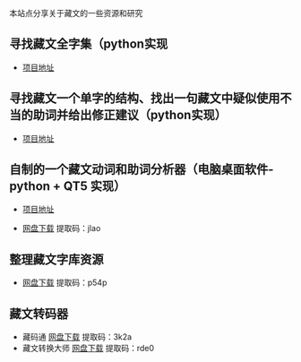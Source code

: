 本站点分享关于藏文的一些资源和研究  

## 寻找藏文全字集（python实现

* [项目地址](https://github.com/puntsokCN/print_tibetian)

##  寻找藏文一个单字的结构、找出一句藏文中疑似使用不当的助词并给出修正建议（python实现）

* [项目地址](https://github.com/puntsokCN/tibetan_analysis)

## 自制的一个藏文动词和助词分析器（电脑桌面软件-python + QT5 实现）

* [项目地址](https://github.com/puntsokCN/tibetian_analysis_programe)

* [网盘下载](链接：https://pan.baidu.com/s/1x-OXkKf4D18o_Qr-9f2Tcg )    提取码：jlao

## 整理藏文字库资源

* [网盘下载](链接：https://pan.baidu.com/s/1LsAZ9zBCKWC3FoVcJAzPRg )     提取码：p54p 

## 藏文转码器

* 藏码通
  [网盘下载](链接：https://pan.baidu.com/s/1cZ08l2eKgbLpo1uKHUJudw )     提取码：3k2a 
* 藏文转换大师
  [网盘下载](链接：https://pan.baidu.com/s/1VJ3L8lzZ4XsA51Sai6j0hA )     提取码：rde0
